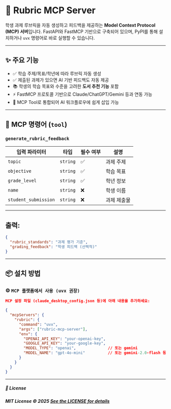 # 📘 Rubric MCP Server

학생 과제 루브릭을 자동 생성하고 피드백을 제공하는 **Model Context Protocol (MCP) 서버**입니다. FastAPI와 FastMCP 기반으로 구축되어 있으며, PyPI를 통해 설치하거나 `uvx` 명령어로 바로 실행할 수 있습니다.

---

## ✨ 주요 기능

- ✅ 학습 주제/목표/학년에 따라 루브릭 자동 생성
- ✅ 제출된 과제가 있으면 AI 기반 피드백도 자동 제공
- 📚 학생의 학습 목표와 수준을 고려한 **도서 추천 기능** 포함
- ⚡ FastMCP 프로토콜 기반으로 Claude/ChatGPT/Gemini 등과 연동 가능
- 🧩 MCP Tool로 통합되어 AI 워크플로우에 쉽게 삽입 가능

---

## 🧰 MCP 명령어 (`tool`)

### `generate_rubric_feedback`

| 입력 파라미터              | 타입       | 필수 여부 | 설명     |
| -------------------- | -------- | ----- | ------ |
| `topic`              | `string` | ✅     | 과제 주제  |
| `objective`          | `string` | ✅     | 학습 목표  |
| `grade_level`        | `string` | ✅     | 학년 정보  |
| `name`               | `string` | ❌     | 학생 이름  |
| `student_submission` | `string` | ❌     | 과제 제출물 |

---

## 출력:

```json
{
  "rubric_standards": "과제 평가 기준",
  "grading_feedback": "학생 피드백 (선택적)"
}
```
---
## 📦 설치 방법

### ⚙️ `MCP 플랫폼에서 사용 (uvx 권장)`
```json
MCP 설정 파일 (claude_desktop_config.json 등)에 아래 내용을 추가하세요:

{
  "mcpServers": {
    "rubric": {
      "command": "uvx",
      "args": ["rubric-mcp-server"],
      "env": {
        "OPENAI_API_KEY": "your-openai-key",
        "GOOGLE_API_KEY": "your-google-key",
        "MODEL_TYPE": "openai",              // 또는 gemini
        "MODEL_NAME": "gpt-4o-mini"          // 또는 gemini-2.0-flash 등
      }
    }
  }
}
```
---
##### 📄 License
##### MIT License © 2025 [See the LICENSE for details](./LICENSE.txt)